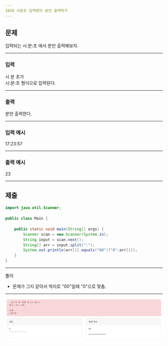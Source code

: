 ```yaml
---
1026 시분초 입력받아 분만 출력하기
---
```

문제
---
입력되는 시:분:초 에서 분만 출력해보자.

---
### 입력 

시 분 초가   
시:분:초 형식으로 입력된다.

---
### 출력   

분만 출력한다.


---
### 입력 예시

17:23:57

---
### 출력 예시

23

---
제출
---
```java
import java.util.Scanner;

public class Main {

	public static void main(String[] args) {
		Scanner scan = new Scanner(System.in);
		String input = scan.next();
		String[] arr = input.split(":");
		System.out.println(arr[1].equals("00")?"0":arr[1]);
	}
}
```
---
풀이

* 문제가 그지 같아서 억지로 "00"일때 "0"으로 맞춤.
---
![](images/1026.PNG)